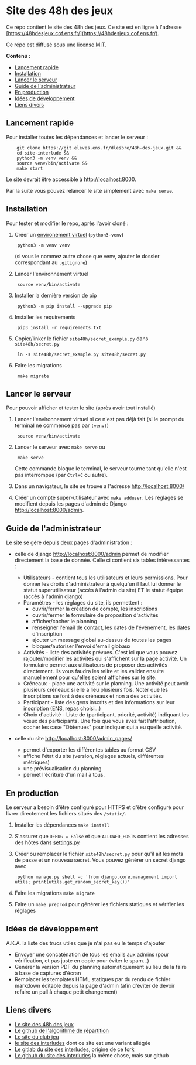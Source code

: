 # Site des 48h des jeux

Ce répo contient le site des 48h des jeux. Ce site est en ligne à l'adresse [https://48hdesjeux.cof.ens.fr/](https://48hdesjeux.cof.ens.fr/).

Ce répo est diffusé sous une [license MIT](https://choosealicense.com/licenses/mit/).

**Contenu :**
- [Lancement rapide](#lancement-rapide)
- [Installation](#installation)
- [Lancer le serveur](#lancer-le-serveur)
- [Guide de l'administrateur](#guide-de-ladministrateur)
- [En production](#en-production)
- [Idées de développement](#idées-de-développement)
- [Liens divers](#liens-divers)

## Lancement rapide

Pour installer toutes les dépendances et lancer le serveur :

		git clone https://git.eleves.ens.fr/dlesbre/48h-des-jeux.git &&
		cd site-interlude &&
		python3 -m venv venv &&
		source venv/bin/activate &&
		make start

Le site devrait être accessible à [http://localhost:8000](http://localhost:8000).

Par la suite vous pouvez relancer le site simplement avec `make serve`.

## Installation

Pour tester et modifier le repo, après l'avoir cloné :

1. Créer un [environement
   virtuel](https://docs.python.org/3/tutorial/venv.html) (`python3-venv`)

		python3 -m venv venv

	(si vous le nommez autre chose que venv, ajouter le dossier correspondant
    au `.gitignore`)

2. Lancer l'environnement virtuel

		source venv/bin/activate

3. Installer la dernière version de pip

		python3 -m pip install --upgrade pip

4. Installer les requirements

		pip3 install -r requirements.txt

5. Copier/linker le fichier `site48h/secret_example.py` dans `site48h/secret.py`

		ln -s site48h/secret_example.py site48h/secret.py

6. Faire les migrations

		make migrate

## Lancer le serveur

Pour pouvoir afficher et tester le site (après avoir tout installé)

1. Lancer l'environnement virtuel si ce n'est pas déjà fait (si le prompt du
   terminal ne commence pas par `(venv)`)

		source venv/bin/activate

2. Lancer le serveur avec `make serve` ou

		make serve

	Cette commande bloque le terminal, le serveur tourne tant qu'elle n'est pas
	interrompue (par `Ctrl+C` ou autre).

3. Dans un navigateur, le site se trouve à l'adresse
   [http://localhost:8000/](http://localhost:8000/)

4. Créer un compte super-utilisateur avec `make adduser`. Les réglages se modifient depuis les pages d'admin de Django [http://localhost:8000/admin](http://localhost:8000/admin).

## Guide de l'administrateur

Le site se gère depuis deux pages d'administration :

- celle de django [http://localhost:8000/admin](http://localhost:8000/admin) permet de modifier directement la base de donnée. Celle ci contient six tables intéressantes :
	- Utilisateurs - contient tous les utilisateurs et leurs permissions. Pour donner les droits d'administrateur à quelqu'un il faut lui donner le statut superutilisateur (accès à l'admin du site) ET le statut équipe (accès à l'admin django)
	- Paramètres - les réglages du site, ils permettent :
		- ouvrir/fermer la création de compte, les inscriptions
		- ouvrir/fermer le formulaire de proposition d'activités
		- afficher/cacher le planning
		- renseigner l'email de contact, les dates de l'événement, les dates d'inscription
		- ajouter un message global au-dessus de toutes les pages
		- bloquer/autoriser l'envoi d'email globaux
	- Activités - liste des activités prévues. C'est ici que vous pouvez rajouter/modifier les activités qui s'affichent sur la page activité.
		Un formulaire permet aux utilisateurs de proposer des activités directement. Ils vous faudra les relire et les valider ensuite manuellement pour qu'elles soient affichées sur le site.
	- Créneaux - place une activité sur le planning. Une activité peut avoir plusieurs créneaux si elle a lieu plusieurs fois. Noter que les inscriptions se font à des créneaux et non a des activités.
	- Participant - liste des gens inscrits et des informations sur leur inscription (ENS, repas choisi...)
	- Choix d'activité - Liste de (participant, priorité, activité) indiquant les vœux des participants. Une fois que vous avez fait l'attribution, cocher les case "Obtenues" pour indiquer qui a eu quelle activité.

- celle du site [http://localhost:8000/admin_pages/](http://localhost:8000/admin_pages/)
	- permet d'exporter les différentes tables au format CSV
	- affiche l'état du site (version, réglages actuels, différentes métriques)
	- une prévisualisation du planning
	- permet l'écriture d'un mail à tous.

## En production

Le serveur a besoin d'être configuré pour HTTPS et d'être configuré pour livrer directement les fichiers situés des `/static/`.

1. Installer les dépendances `make install`

2. S'assurer que `DEBUG = False` et que `ALLOWED_HOSTS` contient les adresses des hôtes dans [settings.py](./site48h/settings.py)

3. Créer ou remplacer le fichier `site48h/secret.py` pour qu'il ait les mots de passe et un nouveau secret. Vous pouvez générer un secret django avec

		python manage.py shell -c 'from django.core.management import utils; print(utils.get_random_secret_key())'

4. Faire les migrations `make migrate`

5. Faire un `make preprod` pour générer les fichiers statiques et vérifier les réglages

## Idées de développement

A.K.A. la liste des trucs utiles que je n'ai pas eu le temps d'ajouter

- Envoyer une concaténation de tous les emails aux admins (pour vérification, et pas juste en copie pour éviter le spam...)
- Générer la version PDF du planning automatiquement au lieu de la faire à base de captures d'écran
- Remplacer les templates HTML statiques par du rendu de fichier markdown éditable depuis la page d'admin (afin d'éviter de devoir refaire un pull à chaque petit changement)

## Liens divers

- [Le site des 48h des jeux](https://48hdesjeux.cof.ens.fr/)
- [Le github de l'algorithme de répartition](https://github.com/Imakoala/InterludesMatchings)
- [Le site du club jeu](https://jeux.cof.ens.fr/)
- [le site des interludes](https://interludes.ens.fr/) dont ce site est une variant allégée
- [Le gitlab du site des interludes](https://git.eleves.ens.fr/dlesbre/site-interludes), origine de ce fork
- [Le github du site des interludes](https://github.com/dlesbre/site-interludes) la même chose, mais sur github
